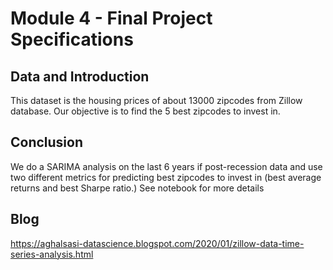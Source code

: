 
# Module 4 -  Final Project Specifications

## Data and Introduction

This dataset is the housing prices of about 13000 zipcodes from Zillow database. Our objective is to find the 5 best zipcodes to invest in.

## Conclusion
We do a SARIMA analysis on the last 6 years if post-recession data and use two different metrics for predicting best zipcodes to invest in (best average returns and best Sharpe ratio.) See notebook for more details

## Blog

https://aghalsasi-datascience.blogspot.com/2020/01/zillow-data-time-series-analysis.html